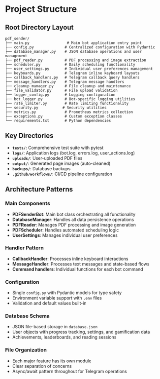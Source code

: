 # Project Structure

## Root Directory Layout

```
pdf_sender/
├── main.py                 # Main bot application entry point
├── config.py              # Centralized configuration with Pydantic
├── database_manager.py    # JSON database operations and user management
├── pdf_reader.py          # PDF processing and image extraction
├── scheduler.py           # Daily scheduling functionality
├── user_settings.py       # Individual user preferences management
├── keyboards.py           # Telegram inline keyboard layouts
├── callback_handlers.py   # Telegram callback query handlers
├── message_handlers.py    # Telegram message handlers
├── cleanup_manager.py     # File cleanup and maintenance
├── file_validator.py      # File upload validation
├── logger_config.py       # Logging configuration
├── bot_logger.py          # Bot-specific logging utilities
├── rate_limiter.py        # Rate limiting functionality
├── security.py           # Security utilities
├── metrics.py             # Prometheus metrics collection
├── exceptions.py          # Custom exception classes
└── requirements.txt       # Python dependencies
```

## Key Directories

- **`tests/`**: Comprehensive test suite with pytest
- **`logs/`**: Application logs (bot.log, errors.log, user_actions.log)
- **`uploads/`**: User-uploaded PDF files
- **`output/`**: Generated page images (auto-cleaned)
- **`backups/`**: Database backups
- **`.github/workflows/`**: CI/CD pipeline configuration

## Architecture Patterns

### Main Components
- **PDFSenderBot**: Main bot class orchestrating all functionality
- **DatabaseManager**: Handles all data persistence operations
- **PDFReader**: Manages PDF processing and image generation
- **PDFScheduler**: Handles automated scheduling logic
- **UserSettings**: Manages individual user preferences

### Handler Pattern
- **CallbackHandler**: Processes inline keyboard interactions
- **MessageHandler**: Processes text messages and state-based flows
- **Command handlers**: Individual functions for each bot command

### Configuration
- Single `config.py` with Pydantic models for type safety
- Environment variable support with `.env` files
- Validation and default values built-in

### Database Schema
- JSON file-based storage in `database.json`
- User objects with progress tracking, settings, and gamification data
- Achievements, leaderboards, and reading sessions

### File Organization
- Each major feature has its own module
- Clear separation of concerns
- Async/await pattern throughout for Telegram operations